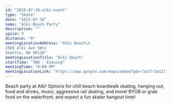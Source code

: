 ```yaml
---
id: "2025-07-18-alki-event"
type: "Skate"
date: "2025-07-18"
name: "Alki Beach Party"
description: ""
spice: 0
distance: "0"
meetingLocationAddress: "Alki Beach\n
2665 Alki Ave SW\n
Seattle, WA 98116"
meetingLocationTitle: "Alki Beach"
startTime: "TBD - Evening"
meetingTime: "8:00 PM"
meetingLocationLink: "https://www.google.com/maps/embed?pb=!1m17!1m12!1m3!1d2691.190274338977!2d-122.40118299999999!3d47.583541!2m3!1f0!2f0!3f0!3m2!1i1024!2i768!4f13.1!3m2!1m1!2zNDfCsDM1JzAwLjgiTiAxMjLCsDI0JzA0LjMiVw!5e0!3m2!1sen!2sus!4v1720724163919!5m2!1sen!2sus"
---
```


Beach party at Alki! Options for chill beach boardwalk skating, hanging out, food and drinks,
music, aggressive rail skating, and more! BYOB or grab food on the waterfront, and expect a fun
skater hangout time!

